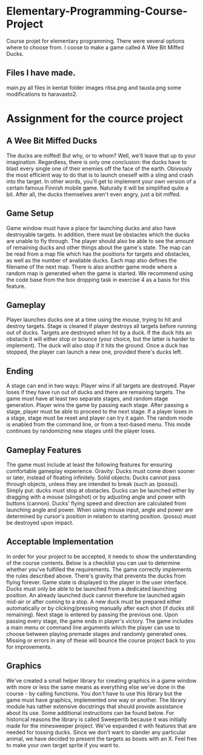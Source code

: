 # Elementary-Programming-Course-Project
Course projet for elementary programming. There were several options where to choose from. 
I coose to make a game called A Wee Bit Miffed Ducks.

## Files I have made.
main.py
all files in kentat folder
images ritsa.png and tausta.png
some modifications to haravasto2.



# Assignment for the cource project

## A Wee Bit Miffed Ducks

The ducks are miffed! But why, or to whom? Well, we'll leave that up to your imagination. Regardless, there is only one conclusion: the ducks have to blast every single one of their enemies off the face of the earth. Obivously the most efficient way to do that is to launch oneself with a sling and crash into the target. In other words, you'll get to implement your own version of a certain famous Finnish mobile game. Naturally it will be simplified quite a bit. After all, the ducks themselves aren't even angry, just a bit miffed.

## Game Setup
Game window must have a place for launching ducks and also have destroyable targets. In addition, there must be obstacles which the ducks are unable to fly through. The player should also be able to see the amount of remaining ducks and other things about the game's state.
The map can be read from a map file which has the positions for targets and obstacles, as well as the number of available ducks. Each map also defines the filename of the next map. There is also another game mode where a random map is generated when the game is started. We recommend using the code base from the box dropping task in exercise 4 as a basis for this feature.

## Gameplay
Player launches ducks one at a time using the mouse, trying to hit and destroy targets. Stage is cleared if player destroys all targets before running out of ducks. Targets are destroyed when hit by a duck. If the duck hits an obstacle it will either stop or bounce (your choice, but the latter is harder to implement). The duck will also stop if it hits the ground. Once a duck has stopped, the player can launch a new one, provided there's ducks left.

## Ending
A stage can end in two ways:
Player wins if all targets are destroyed.
Player loses if they have run out of ducks and there are remaining targets.
The game must have at least two separate stages, and random stage generation. Player wins the game by passing each stage.
After passing a stage, player must be able to proceed to the next stage.
If a player loses in a stage, stage must be reset and player can try it again.
The random mode is enabled from the command line, or from a text-based menu. This mode continues by randomizing new stages until the player loses.

## Gameplay Features
The game must include at least the following features for ensuring comfortable gameplay experience.
Gravity: Ducks must come down sooner or later, instead of floating infinitely.
Solid objects: Ducks cannot pass through objects, unless they are intended to break (such as (possu)). Simply put: ducks must stop at obstacles.
Ducks can be launched either by dragging with a mouse (slingshot) or by adjusting angle and power with buttons (cannon).
Ducks' flying speed and direction are calculated from launching angle and power.
When using mouse input, angle and power are determined by cursor's position in relation to starting position.
(possu) must be destroyed upon impact.
## Acceptable Implementation

In order for your project to be accepted, it needs to show the understanding of the course contents. Below is a checklist you can use to determine whether you've fulfilled the requirements.
The game correctly implements the rules described above.
There's gravity that prevents the ducks from flying forever.
Game state is displayed to the player in the user interface.
Ducks must only be able to be launched from a dedicated launching position. An already launched duck cannot therefore be launched again mid-air or after coming to a stop.
A new duck must be prepared either automatically or by clicking/pressing manually after each shot (if ducks still remaining).
Next stage is entered by passing the previous one. Upon passing every stage, the game ends in player's victory.
The game includes a main menu or command line arguments which the player can use to choose between playing premade stages and randomly generated ones.
Missing or errors in any of these will bounce the course project back to you for improvements.
## Graphics

We've created a small helper library for creating graphics in a game window with more or less the same means as everything else we've done in the course - by calling functions. You don't have to use this library but the game must have graphics, implemented one way or another. The library module has rather extensive docstrings that should provide assistance about its use. Some additional instructions can be found below.
For historical reasons the library is called Sweeperlib because it was initially made for the minesweeper project. We've expanded it with features that are needed for tossing ducks.
Since we don't want to slander any particular animal, we have decided to present the targets as boxes with an X. Feel free to make your own target sprite if you want to.
